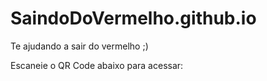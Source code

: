 # SaindoDoVermelho.github.io
Te ajudando a sair do vermelho ;)

Escaneie o QR Code abaixo para acessar:
